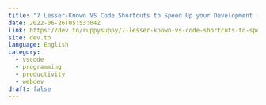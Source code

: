 ```yaml
---
title: "7 Lesser-Known VS Code Shortcuts to Speed Up your Development (with GIF Demos)"
date: 2022-06-26T05:53:04Z
link: https://dev.to/ruppysuppy/7-lesser-known-vs-code-shortcuts-to-speed-up-your-development-with-gif-demos-46m?utm_medium=RSS&utm_source=news.12bit.vn
site: dev.to
language: English
category:
  - vscode
  - programming
  - productivity
  - webdev
draft: false
---
```

